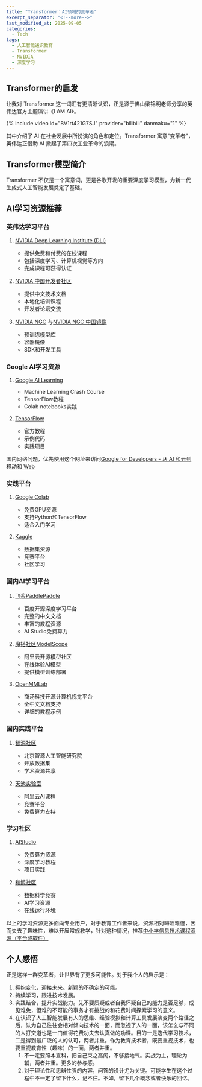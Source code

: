 ```yaml
---
title: "Transformer：AI领域的变革者"
excerpt_separator: "<!--more-->"
last_modified_at: 2025-09-05
categories:
  - Tech
tags:
  - 人工智能通识教育
  - Transformer
  - NVIDIA
  - 深度学习
---
```


## Transformer的启发

让我对 Transformer 这一词汇有更清晰认识，正是源于佛山梁锦明老师分享的英伟达官方主题演讲《I AM AI》。

{% include video id="BV1rt421G7SJ" provider="bilibili" danmaku="1" %}

其中介绍了 AI 在社会发展中所扮演的角色和定位。Transformer 寓意"变革者"，英伟达正借助 AI 掀起了第四次工业革命的浪潮。

<!--more-->

## Transformer模型简介

Transformer 不仅是一个寓意词，更是谷歌开发的重要深度学习模型，为新一代生成式人工智能发展奠定了基础。

## AI学习资源推荐

### 英伟达学习平台

1. [NVIDIA Deep Learning Institute (DLI)](https://www.nvidia.com/zh-cn/training/)
   - 提供免费和付费的在线课程
   - 包括深度学习、计算机视觉等方向
   - 完成课程可获得认证

2. [NVIDIA 中国开发者社区](https://developer.nvidia.cn/)
   - 提供中文技术文档
   - 本地化培训课程
   - 开发者论坛交流

3. [NVIDIA NGC](https://catalog.ngc.nvidia.com/) 与[NVIDIA NGC 中国镜像](https://ngc.nvidia.com/catalog/landing?country=CN)
   - 预训练模型库
   - 容器镜像
   - SDK和开发工具

### Google AI学习资源

1. [Google AI Learning](https://ai.google/education/)
   - Machine Learning Crash Course
   - TensorFlow教程
   - Colab notebooks实践

2. [TensorFlow](https://www.tensorflow.org/learn)
   - 官方教程
   - 示例代码
   - 实践项目

国内网络问题，优先使用这个网址来访问[Google for Developers - 从 AI 和云到移动和 Web](https://developers.google.cn/?hl=zh-cn)

### 实践平台

1. [Google Colab](https://colab.research.google.com/)
   - 免费GPU资源
   - 支持Python和TensorFlow
   - 适合入门学习

2. [Kaggle](https://www.kaggle.com/)
   - 数据集资源
   - 竞赛平台
   - 社区学习

### 国内AI学习平台

1. [飞桨PaddlePaddle](https://www.paddlepaddle.org.cn/)
   - 百度开源深度学习平台
   - 完整的中文文档
   - 丰富的教程资源
   - AI Studio免费算力

2. [魔搭社区ModelScope](https://www.modelscope.cn/)
   - 阿里云开源模型社区
   - 在线体验AI模型
   - 提供模型训练部署

3. [OpenMMLab](https://openmmlab.com/)
   - 商汤科技开源计算机视觉平台
   - 全中文文档支持
   - 详细的教程示例

### 国内实践平台

1. [智源社区](https://www.baai.ac.cn/)
   - 北京智源人工智能研究院
   - 开放数据集
   - 学术资源共享

2. [天池实验室](https://tianchi.aliyun.com/course)
   - 阿里云AI课程
   - 竞赛平台
   - 免费算力支持

### 学习社区

1. [AIStudio](https://aistudio.baidu.com/)
   - 免费算力资源
   - 深度学习教程
   - 项目实践

2. [和鲸社区](https://www.heywhale.com/)
   - 数据科学竞赛
   - AI学习资源
   - 在线运行环境

以上的学习资源更多面向专业用户，对于教育工作者来说，资源相对晦涩难懂，因而失去了趣味性，难以开展常规教学，针对这种情况，推荐[中小学信息技术课程资源（平台或软件）](https://mh1cdjpd9q.feishu.cn/wiki/Bl4Uwk3V3iQvEikClCPcGbS0nEg)

## 个人感悟

正是这样一群变革者，让世界有了更多可能性。对于我个人的启示是：

1. 拥抱变化，迎接未来。新颖的不确定的可能。
2. 持续学习，跟进技术发展。
3. 实践结合，提升实战能力。先不要质疑或者自我怀疑自己的能力是否足够，成见难免，但难的不可能的事务才有挑战的和花费时间探索学习的意义。
4. 在认识了人工智能发展有人的思维、经验模拟和计算工具发展演变两个路径之后，认为自己往往会相对倾向技术的一面，而忽视了人的一面，该怎么与不同的人打交道也是一门值得花费功夫去认真做的功课。目的一是迭代学习技术，二是得到最广泛的人的认可，两者并重。作为教育技术者，既要重视技术，也要重视教育性（趣味）的一面，两者并重。
   1. 不一定要照本宣科，把自己束之高阁，不够接地气。实战为主，理论为辅，两者并重。更多的参与感。
   2. 对于理论性和思辨性强的内容，问答的设计尤为关键。可能学生在这个过程中不一定了留下什么，记不住。不如，留下几个概念或者快乐的回忆。
